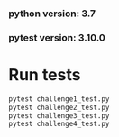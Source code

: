 ### python version: 3.7
### pytest version: 3.10.0
# Run tests
```python
pytest challenge1_test.py
pytest challenge2_test.py
pytest challenge3_test.py
pytest challenge4_test.py
```
